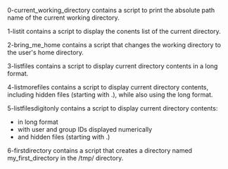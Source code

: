 0-current_working_directory contains a script to print the absolute path name of the current working directory.

1-listit contains a script to display the conents list of the current directory.

2-bring_me_home contains a script that changes the working directory to the user's home directory.

3-listfiles contains a script to display current directory contents in a long format.

4-listmorefiles contains a script to display current directory contents, including hidden files (starting with .), while also using the long format.

5-listfilesdigitonly contains a script to display current directory contents:
- in long format
- with user and group IDs displayed numerically
- and hidden files (starting with .)

6-firstdirectory contains a script that creates a directory named my_first_directory in the /tmp/ directory.
